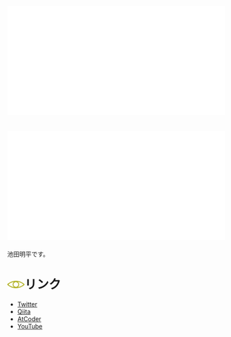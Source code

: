 # ![](./main-eye.svg)


## ![](./introduction.svg)

池田明平です。


# <img src="./h-eye-0.svg" style="height:20px; display:inline"/>リンク
* [Twitter](https://twitter.com/IkedaAkihira)
* [Qiita](https://qiita.com/IkedaAkihira)
* [AtCoder](https://atcoder.jp/users/IkedaAkihira)
* [YouTube](https://www.youtube.com/channel/UCYelN3VfU8xutHcyTguaorg)
